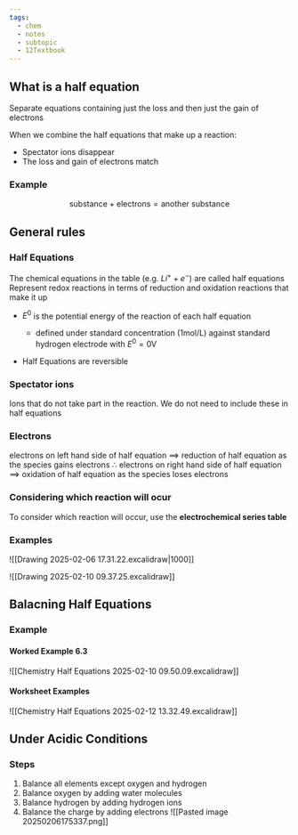 ```yaml
---
tags:
  - chem
  - notes
  - subtopic
  - 12Textbook
---
```



## What is a half equation
Separate equations containing just the loss and then just the gain of electrons

When we combine the half equations that make up a reaction:
- Spectator ions disappear
- The loss and gain of electrons match
### Example
$$\textrm {substance} + \textrm{electrons} = \textrm{another substance}$$


## General rules
### Half Equations

The chemical equations in the table (e.g. $Li^{+} + e^-$) are called half equations
	Represent redox reactions in terms of reduction and oxidation reactions that make it up


 - $E^0$ is the potential energy of the reaction of each half equation
	 - defined under standard concentration (1mol/L) against standard hydrogen electrode with $E^0 = 0\textrm{V}$ 


- Half Equations are reversible
### Spectator ions
Ions that do not take part in the reaction. 
	We do not need to include these in half equations
### Electrons
electrons on left hand side of half equation $\implies$ reduction of half equation as the species gains electrons
$\therefore$ 
electrons on right hand side of half equation $\implies$ oxidation of half equation as the species loses electrons

### Considering which reaction will ocur
To consider which reaction will occur, use the **electrochemical series table**


### Examples
![[Drawing 2025-02-06 17.31.22.excalidraw|1000]]

![[Drawing 2025-02-10 09.37.25.excalidraw]]


## Balacning Half Equations


### Example
#### Worked Example 6.3
![[Chemistry Half Equations 2025-02-10 09.50.09.excalidraw]]

#### Worksheet Examples
![[Chemistry Half Equations 2025-02-12 13.32.49.excalidraw]]

## Under Acidic Conditions
### Steps
1. Balance all elements except oxygen and hydrogen
2. Balance oxygen by adding water molecules
3. Balance hydrogen by adding hydrogen ions
4. Balance the charge by adding electrons
![[Pasted image 20250206175337.png]]



